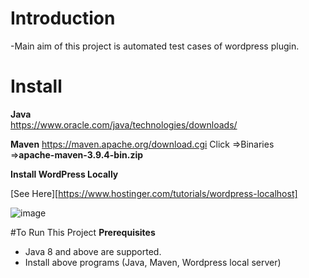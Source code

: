 # Introduction
-Main aim of this project is automated test cases of wordpress plugin. 

# Install
**Java**  
https://www.oracle.com/java/technologies/downloads/

**Maven**
https://maven.apache.org/download.cgi
Click =>Binaries    
=>**apache-maven-3.9.4-bin.zip**

**Install WordPress Locally**

[See Here][https://www.hostinger.com/tutorials/wordpress-localhost]

![image](https://github.com/imranhasanraaz/wp_darkmode_automation/assets/110620143/0e884a99-9765-4bf1-9866-41a6f46748f7)


#To Run This Project
**Prerequisites**
- Java 8 and above are supported.
- Install above programs (Java, Maven, Wordpress local server)
